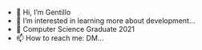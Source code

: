 - 👋 Hi, I’m Gentillo
- 👀 I’m interested in learning more about development...
- 🌱 Computer Science Graduate 2021
- 📫 How to reach me: DM...

<!---
gcurescu/gcurescu is a ✨ special ✨ repository because its `README.md` (this file) appears on your GitHub profile.
You can click the Preview link to take a look at your changes.
--->
